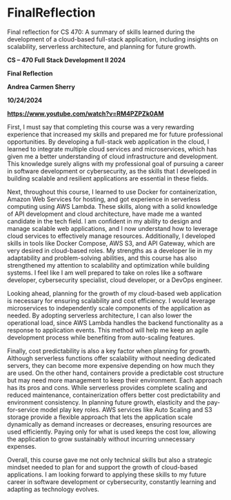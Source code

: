 # FinalReflection
Final reflection for CS 470: A summary of skills learned during the development of a cloud-based full-stack application, including insights on scalability, serverless architecture, and planning for future growth.

**CS – 470 Full Stack Development II 2024**

**Final Reflection**

**Andrea Carmen Sherry**

**10/24/2024**

**https://www.youtube.com/watch?v=RM4PZPZk0AM**

First, I must say that completing this course was a very rewarding experience that increased my skills and prepared me for future professional opportunities. By developing a full-stack web application in the cloud, I learned to integrate multiple cloud services and microservices, which has given me a better understanding of cloud infrastructure and development. This knowledge surely aligns with my professional goal of pursuing a career in software development or cybersecurity, as the skills that I developed in building scalable and resilient applications are essential in these fields.

Next, throughout this course, I learned to use Docker for containerization, Amazon Web Services for hosting, and got experience in serverless computing using AWS Lambda. These skills, along with a solid knowledge of API development and cloud architecture, have made me a wanted candidate in the tech field. I am confident in my ability to design and manage scalable web applications, and I now understand how to leverage cloud services to effectively manage resources. Additionally, I developed skills in tools like Docker Compose, AWS S3, and API Gateway, which are very desired in cloud-based roles. My strengths as a developer lie in my adaptability and problem-solving abilities, and this course has also strengthened my attention to scalability and optimization while building systems. I feel like I am well prepared to take on roles like a software developer, cybersecurity specialist, cloud developer, or a DevOps engineer.

Looking ahead, planning for the growth of my cloud-based web application is necessary for ensuring scalability and cost efficiency. I would leverage microservices to independently scale components of the application as needed. By adopting serverless architecture, I can also lower the operational load, since AWS Lambda handles the backend functionality as a response to application events. This method will help me keep an agile development process while benefiting from auto-scaling features.

Finally, cost predictability is also a key factor when planning for growth. Although serverless functions offer scalability without needing dedicated servers, they can become more expensive depending on how much they are used. On the other hand, containers provide a predictable cost structure but may need more management to keep their environment. Each approach has its pros and cons. While serverless provides complete scaling and reduced maintenance, containerization offers better cost predictability and environment consistency. In planning future growth, elasticity and the pay-for-service model play key roles. AWS services like Auto Scaling and S3 storage provide a flexible approach that lets the application scale dynamically as demand increases or decreases, ensuring resources are used efficiently. Paying only for what is used keeps the cost low, allowing the application to grow sustainably without incurring unnecessary expenses.

Overall, this course gave me not only technical skills but also a strategic mindset needed to plan for and support the growth of cloud-based applications. I am looking forward to applying these skills to my future career in software development or cybersecurity, constantly learning and adapting as technology evolves.

